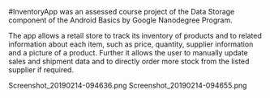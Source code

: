 #InventoryApp was an assessed course project of the Data Storage component of the Android Basics by Google Nanodegree Program.

The app allows a retail store to track its inventory of products and to related information about each item, such as price, quantity, supplier information and a picture of a product. Further it allows the user to manually update sales and shipment data and to directly order more stock from the listed supplier if required.

Screenshot_20190214-094636.png Screenshot_20190214-094655.png
